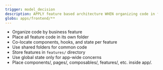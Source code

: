 ```yaml
---
trigger: model_decision
description: APPLY feature based architecture WHEN organizing code in frontend
globs: apps/frontend/**
---
```


- Organize code by business feature
- Place all feature code in its own folder
- Co-locate components, hooks, and state per feature
- Use shared folders for common code
- Store features in `features/` directory
- Use global state only for app-wide concerns
- Place components/, pages/, composables/, features/, etc. inside app/.
